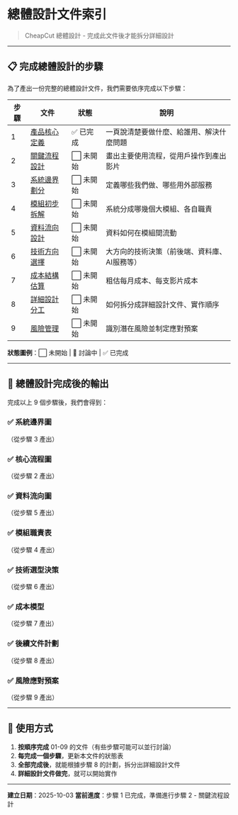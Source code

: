 # 總體設計文件索引

> CheapCut 總體設計 - 完成此文件後才能拆分詳細設計

---

## 📋 完成總體設計的步驟

為了產出一份完整的總體設計文件，我們需要依序完成以下步驟：

| 步驟 | 文件 | 狀態 | 說明 |
|------|------|------|------|
| 1 | [產品核心定義](./01-product-core.md) | ✅ 已完成 | 一頁說清楚要做什麼、給誰用、解決什麼問題 |
| 2 | [關鍵流程設計](./02-key-flows.md) | ⬜️ 未開始 | 畫出主要使用流程，從用戶操作到產出影片 |
| 3 | [系統邊界劃分](./03-system-boundary.md) | ⬜️ 未開始 | 定義哪些我們做、哪些用外部服務 |
| 4 | [模組初步拆解](./04-module-breakdown.md) | ⬜️ 未開始 | 系統分成哪幾個大模組、各自職責 |
| 5 | [資料流向設計](./05-data-flow.md) | ⬜️ 未開始 | 資料如何在模組間流動 |
| 6 | [技術方向選擇](./06-tech-direction.md) | ⬜️ 未開始 | 大方向的技術決策（前後端、資料庫、AI服務等） |
| 7 | [成本結構估算](./07-cost-estimate.md) | ⬜️ 未開始 | 粗估每月成本、每支影片成本 |
| 8 | [詳細設計分工](./08-detailed-design-plan.md) | ⬜️ 未開始 | 如何拆分成詳細設計文件、實作順序 |
| 9 | [風險管理](./09-risk-management.md) | ⬜️ 未開始 | 識別潛在風險並制定應對預案 |

**狀態圖例**：⬜️ 未開始 | 🔄 討論中 | ✅ 已完成

---

## 🎯 總體設計完成後的輸出

完成以上 9 個步驟後，我們會得到：

### ✅ 系統邊界圖
（從步驟 3 產出）

### ✅ 核心流程圖
（從步驟 2 產出）

### ✅ 資料流向圖
（從步驟 5 產出）

### ✅ 模組職責表
（從步驟 4 產出）

### ✅ 技術選型決策
（從步驟 6 產出）

### ✅ 成本模型
（從步驟 7 產出）

### ✅ 後續文件計劃
（從步驟 8 產出）

### ✅ 風險應對預案
（從步驟 9 產出）

---

## 📝 使用方式

1. **按順序完成** 01-09 的文件（有些步驟可能可以並行討論）
2. **每完成一個步驟**，更新本文件的狀態表
3. **全部完成後**，就能根據步驟 8 的計劃，拆分出詳細設計文件
4. **詳細設計文件做完**，就可以開始實作

---

**建立日期**：2025-10-03
**當前進度**：步驟 1 已完成，準備進行步驟 2 - 關鍵流程設計
